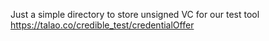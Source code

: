 Just a simple directory to store unsigned VC for our test tool https://talao.co/credible_test/credentialOffer
